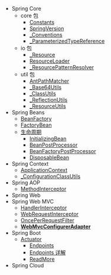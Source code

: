 * Spring Core
    * core 包
        * [Constants](spring-core/core/Constants.md)
        * [SpringVersion](spring-core/core/SpringVersion.md)
        * [_Conventions](spring-core/core/Conventions.md)
        * [_ParameterizedTypeReference](spring-core/core/ParameterizedTypeReference.md)
    * io 包
        * [_Resource](spring-core/io/Resource.md)
        * [ResourceLoader](spring-core/io/ResourceLoader.md)
        * [_ResourcePatternResolver](spring-core/io/ResourcePatternResolver.md)
    * util 包
        * [AntPathMatcher](spring-core/util/AntPathMatcher.md)
        * [_Base64Utils](spring-core/util/Base64Utils.md)
        * [_ClassUtils](spring-core/util/ClassUtils.md)
        * [_ReflectionUtils](spring-core/util/ReflectionUtils.md)
        * [_ResourceUtils](spring-core/util/ResourceUtils.md)
* Spring Beans
    * [BeanFactory](spring-beans/BeanFactory.md)
    * [FactoryBean](spring-beans/FactoryBean.md)
    * [生命周期](spring-beans/lifecycle/index.md)
      * [InitializingBean](spring-beans/lifecycle/InitializingBean.md)
      * [BeanPostProcessor](spring-beans/lifecycle/BeanPostProcessor.md)
      * [BeanFactoryPostProcessor](spring-beans/lifecycle/BeanFactoryPostProcessor.md)
      * [DisposableBean](spring-beans/lifecycle/DisposableBean.md)
* Spring Context
    * [ApplicationContext](spring-context/ApplicationContext.md)
    * [_ConfigurationClassUtils](spring-context/ConfigurationClassUtils.md)
* Spring AOP
    - [MethodInterceptor](spring-aop/MethodInterceptor.md)
* Spring Web
* Spring Web MVC
    * [HandlerInterceptor](spring-webmvc/HandlerInterceptor.md)
    * [WebRequestInterceptor](spring-webmvc/WebRequestInterceptor.md)
    * [OncePerRequestFilter](spring-webmvc/OncePerRequestFilter.md)
    * [**WebMvcConfigurerAdapter**](spring-webmvc/WebMvcConfigurerAdapter.md)
* Spring Boot
    * [Actuator](spring-boot/actuator/index.md)
        * [Endpoints](spring-boot/actuator/endpoints.md)
        * [Endpoints 详解](spring-boot/actuator/endpoints-detail.md)
        * [ReadMore](spring-boot/actuator/read-more.md)
* Spring Cloud
